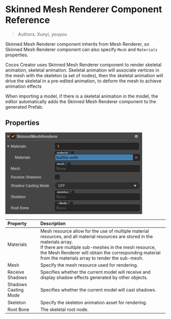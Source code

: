 # Skinned Mesh Renderer Component Reference

> Authors: Xunyi, youyou

Skinned Mesh Renderer component inherits from Mesh Renderer, so Skinned Mesh Renderer component can also specify `Mesh` and `Materials` properties.

Cocos Creator uses Skinned Mesh Renderer component to render skeletal animation, skeletal animation. Skeletal animation will associate vertices in the mesh with the skeleton (a set of nodes), then the skeletal animation will drive the skeletal in a pre-edited animation, to deform the mesh to achieve animation effects

When importing a model, if there is a skeletal animation in the model, the editor automatically adds the Skinned Mesh Renderer component to the generated Prefab.

## Properties

![Skinned mesh Renderer property](img/skinned_mesh_renderer.png)

| Property | Description |
| :-- | :------ |
| Materials       | Mesh resource allow for the use of multiple material resources, and all material resources are stored in the materials array.<br>If there are multiple sub-meshes in the mesh resource, the Mesh Renderer will obtain the corresponding material from the materials array to render the sub-mesh. |
| Mesh            | Specify the mesh resource used for rendering. |
| Receive Shadows | Specifies whether the current model will receive and display shadow effects generated by other objects.  |
| Shadows Casting Mode | Specifies whether the current model will cast shadows.  |
| Skeleton | Specify the skeleton animation asset for rendering. |
| Root Bone    | The skeletal root node. |
